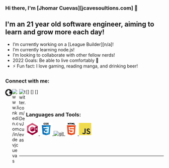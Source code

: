 ### Hi there, I'm [Jhomar Cuevas][jcavesoultions.com] 👋

## I'm an 21 year old software engineer, aiming to learn and grow more each day!
- I’m currently working on a [League Builder][n/a]!
- I’m currently learning node.js!
- I’m looking to collaborate with other fellow nerds!
- 2022 Goals: Be able to live comfortably 🥅
- ⚡ Fun fact: I love gaming, reading manga, and drinking beer!

### Connect with me:

[<img align="left" alt="github.com/Cjuevas03" width="22px" src="https://raw.githubusercontent.com/iconic/open-iconic/master/svg/globe.svg" />]
[<img align="left" alt="www.linkedin.com/in/devjcuevas" width="22px" src="https://cdn.jsdelivr.net/npm/simple-icons@v3/icons/linkedin.svg" />]
[<img align="left" alt="twitter.com/DevJcuevas" width="22px" src="https://cdn.jsdelivr.net/npm/simple-icons@v3/icons/twitter.svg" />]

<br />

### Languages and Tools:
<a href="https://www.w3schools.com/cpp/" target="_blank"> <img src="https://raw.githubusercontent.com/devicons/devicon/master/icons/cplusplus/cplusplus-original.svg" alt="cplusplus" width="40" height="40"/> </a> <a href="https://www.w3schools.com/css/" target="_blank"> <img src="https://raw.githubusercontent.com/devicons/devicon/master/icons/css3/css3-original-wordmark.svg" alt="css3" width="40" height="40"/> </a>
<a href="https://git-scm.com/" target="_blank"> <img src="https://www.vectorlogo.zone/logos/git-scm/git-scm-icon.svg" alt="git" width="40" height="40"/> </a> <a href="https://www.w3.org/html/" target="_blank"> <img src="https://raw.githubusercontent.com/devicons/devicon/master/icons/html5/html5-original-wordmark.svg" alt="html5" width="40" height="40"/> </a> <a href="https://developer.mozilla.org/en-US/docs/Web/JavaScript" target="_blank"> <img src="https://raw.githubusercontent.com/devicons/devicon/master/icons/javascript/javascript-original.svg" alt="javascript" width="40" height="40"/> </a>  

<br />
<br />

---

[website]: github.com/Cjuevas03
[twitter]: twitter.com/DevJcuevas
[facebook]: https://www.facebook.com/audhi.aprilliant/
[linkedin]: www.linkedin.com/in/devjcuevas
